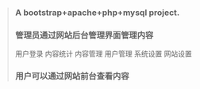 > ### A bootstrap+apache+php+mysql project.
> ### 管理员通过网站后台管理界面管理内容
>  用户登录
>  内容统计
>  内容管理
>  用户管理
>  系统设置
>  网站设置
> ### 用户可以通过网站前台查看内容
